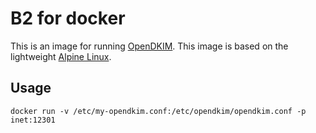 # B2 for docker

This is an image for running [OpenDKIM](http://www.opendkim.org/). This image is based on the lightweight [Alpine Linux](https://alpinelinux.org/).

## Usage

```
docker run -v /etc/my-opendkim.conf:/etc/opendkim/opendkim.conf -p inet:12301
```
